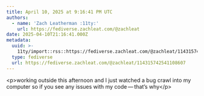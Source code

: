 ```yaml
---
title: April 10, 2025 at 9:16:41 PM UTC
authors:
  - name: 'Zach Leatherman :11ty:'
    url: https://fediverse.zachleat.com/@zachleat
date: 2025-04-10T21:16:41.000Z
metadata:
  uuid: >-
    11ty/import::rss::https://fediverse.zachleat.com/@zachleat/114315742541108607
  type: fediverse
  url: https://fediverse.zachleat.com/@zachleat/114315742541108607
---
```

\<p>working outside this afternoon and I just watched a bug crawl into my computer so if you see any issues with my code — that’s why\</p>